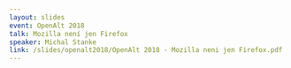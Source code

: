 ```yaml
---
layout: slides
event: OpenAlt 2018
talk: Mozilla není jen Firefox
speaker: Michal Stanke
link: /slides/openalt2018/OpenAlt 2018 - Mozilla neni jen Firefox.pdf
---
```

